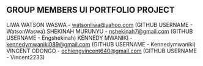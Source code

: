 ## GROUP MEMBERS  UI  PORTFOLIO PROJECT

LIWA WATSON WASWA  -  watsonliwa@yahoo.com           (GITHUB USERNAME - WatsonWaswa)
SHEKINAH MURUNYU -  nshekinah7@gmail.com           (GITHUB USERNAME - Engshekinah)
KENNEDY MWANIKI   -  kennedymwaniki089@gmail.com    (GITHUB USERNAME - Kennedymwaniki)
VINCENT ODONGO     -  ochiengvincent640@gmail.com    (GITHUB USERNAME - Vincent2233)
